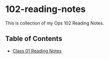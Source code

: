 # 102-reading-notes
This is collection of my Ops 102 Reading Notes.

## Table of Contents

- [Class 01 Reading Notes](ReadClass01.md)
